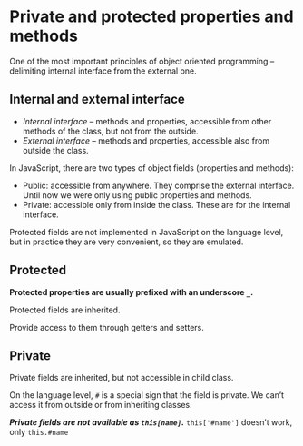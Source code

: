 # Private and protected properties and methods

One of the most important principles of object oriented programming – delimiting internal interface from the external one.

## Internal and external interface

- *Internal interface* – methods and properties, accessible from other methods of the class, but not from the outside. 
- *External interface* – methods and properties, accessible also from outside the class.

In JavaScript, there are two types of object fields (properties and methods):

- Public: accessible from anywhere. They comprise the external interface. Until now we were only using public properties and methods.
- Private: accessible only from inside the class. These are for the internal interface.

Protected fields are not implemented in JavaScript on the language level, but in practice they are very convenient, so they are emulated.

## Protected 

**Protected properties are usually prefixed with an underscore `_`.**

Protected fields are inherited.

Provide access to them through getters and setters.

## Private

Private fields are inherited, but not accessible in child class.

On the language level, `#` is a special sign that the field is private. We can’t access it from outside or from inheriting classes.


***Private fields are not available as `this[name]`.***
`this['#name']` doesn’t work, only `this.#name`

